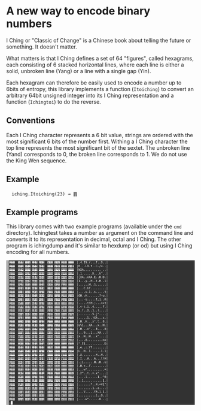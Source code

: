 # A new way to encode binary numbers
I Ching or "Classic of Change" is a Chinese book about telling the future or something. It doesn't matter.

What matters is that I Ching defines a set of 64 "figures", called hexagrams, each consisting of 6 stacked horizontal lines, where each line is either a solid, unbroken line (Yang) or a line with a single gap (Yin).

Each hexagram can therefore be easily used to encode a number up to 6bits of entropy, this library implements a function (`Itoiching`) to convert an arbitrary 64bit unsigned integer into its I Ching representation and a function (`Ichingtoi`) to do the reverse.

## Conventions

Each I Ching character represents a 6 bit value, strings are ordered with the most significant 6 bits of the number first. Withing a I Ching character the top line represents the most significant bit of the sextet.
The unbroken line (Yand) corresponds to 0, the broken line corresponds to 1. We do not use the King Wen sequence.

## Example

```
  iching.Itoiching(23) → ䷢
```

## Example programs

This library comes with two example programs (available under the `cmd` directory). Ichingtest takes a number as argument on the command line and converts it to its representation in decimal, octal and I Ching.
The other program is ichingdump and it's similar to hexdump (or od) but using I Ching encoding for all numbers.

![Crystal clear](crystalclear.png?raw=true "Screenshot of Ichingdump")

